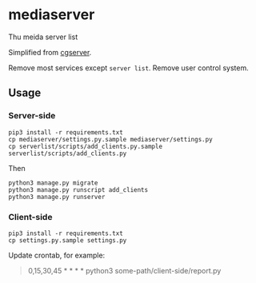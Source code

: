# mediaserver

Thu meida server list

Simplified from [cgserver](https://github.com/yuantailing/cgserver).

Remove most services except `server list`. Remove user control system.

## Usage

### Server-side

```shell
pip3 install -r requirements.txt
cp mediaserver/settings.py.sample mediaserver/settings.py
cp serverlist/scripts/add_clients.py.sample serverlist/scripts/add_clients.py
```

Then

```shell
python3 manage.py migrate
python3 manage.py runscript add_clients
python3 manage.py runserver
```

### Client-side

```shell
pip3 install -r requirements.txt
cp settings.py.sample settings.py
```

Update crontab, for example:

> 0,15,30,45 * * * * python3 some-path/client-side/report.py
